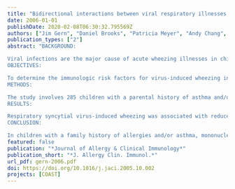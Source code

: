 ```yaml
---
title: "Bidirectional interactions between viral respiratory illnesses and cytokine responses in the first year of life"
date: 2006-01-01
publishDate: 2020-02-08T06:30:32.795569Z
authors: ["Jim Gern", "Daniel Brooks", "Patricia Meyer", "Andy Chang", "Kunling Shen", "Mike Evans", "Chris Tisler", "Douglas Dasilva", "Kathy Roberg", "Lance Mikus", "Louis Rosenthal", "Carole Kirk", "Peter Shult", "Abhik Bhattacharya", "Zhanhai Li", "Ronald Gangnon", "Rob Lemanske"]
publication_types: ["2"]
abstract: "BACKGROUND:

Viral infections are the major cause of acute wheezing illnesses in childhood. Variations in immunologic responses at birth may be determinants of the risk of acquiring these illnesses.
OBJECTIVES:

To determine the immunologic risk factors for virus-induced wheezing in high-risk infants.
METHODS:

The study involves 285 children with a parental history of asthma and/or respiratory allergies. Mononuclear cells obtained at birth (umbilical cord blood) and at 1 year of age were incubated with phytohemagglutinin, respiratory syncytial virus, or rhinovirus, and supernatants were analyzed for IL-5, IL-10, IL-13, and IFN-gamma. Nasal secretions obtained at well child visits and during respiratory illnesses were analyzed for common respiratory viruses.
RESULTS:

Respiratory syncytial virus-induced wheezing was associated with reduced phytohemagglutinin-induced IL-13 responses (medians, 213 vs 304 pg/mL; P = .026) from cord blood cells, and similar trends were found for wheezing in general. Furthermore, median IL-13 responses diminished by 28% in non-wheezing children by age 1 year, versus only 3% in wheezing children (P = .013). Children with > or =2 episodes of wheezing had lower phytohemagglutinin-induced IFN-gamma responses and were less likely to have rhinovirus-induced IFN-gamma responses at birth (P < .05). Finally, children with measurable cord blood IFN responses to respiratory syncytial virus were less likely to wheeze in their first year (odds ratio, 0.43 [0.23, 0.79]).
CONCLUSION:

In children with a family history of allergies and/or asthma, mononuclear cell phytohemagglutinin-induced IL-13 and virus-induced IFN-gamma responses at birth are indicative of the risk for wheezing in the first year of life."
featured: false
publication: "*Journal of Allergy & Clinical Immunology*"
publication_short: "*J. Allergy Clin. Immunol.*"
url_pdf: gern-2006.pdf
doi: https://doi.org/10.1016/j.jaci.2005.10.002
projects: [COAST]
---
```


